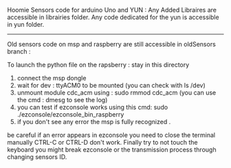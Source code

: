 
Hoomie Sensors code for arduino Uno and YUN :
Any Added Libraires are accessible in librairies folder.
Any code dedicated for the yun is accessible in yun folder.


______________________________________________________________________________________________________________________
Old sensors code on msp and raspberry are still accessible in oldSensors branch :


To launch the python file on the rapsberry : stay in this directory

1. connect the msp dongle
2. wait for dev : ttyACM0 to be mounted (you can check with ls /dev)
3. unmount module cdc_acm using : sudo rmmod cdc_acm
(you can use the cmd : dmesg to see the log)
4. you can test if ezconsole works using this cmd: sudo ./ezconsole/ezconsole_bin_raspberry
5. if you don't see any error the msp is fully recognized .

be careful if an error appears in ezconsole you need to close the terminal manually CTRL-C or CTRL-D don't work.
Finally try to not touch the keyboard you might break ezconsole or the transmission process through changing sensors ID.
